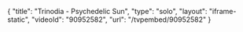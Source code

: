 {
    "title": "Trinodia - Psychedelic Sun",
    "type": "solo",
    "layout": "iframe-static",
    "videoId": "90952582",
    "url": "\/tvpembed\/90952582"
}